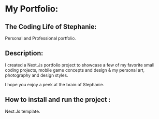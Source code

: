 # My Portfolio: 

## The Coding Life of Stephanie: 

Personal and Professional portfolio. 

## Description: 

I created a Next.Js portfolio project to showcase a few of my favorite small coding projects, mobile game concepts and design & my personal art, photography and design styles. 

I hope you enjoy a peek at the brain of Stephanie. 

##  How to install and run the project : 

Next.Js template. 

